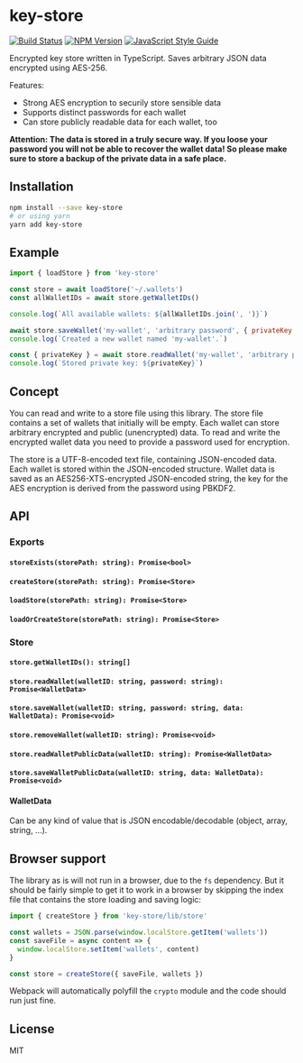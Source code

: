 # key-store

[![Build Status](https://travis-ci.org/andywer/key-store.svg?branch=master)](https://travis-ci.org/andywer/key-store)
[![NPM Version](https://img.shields.io/npm/v/key-store.svg)](https://www.npmjs.com/package/key-store)
[![JavaScript Style Guide](https://img.shields.io/badge/code%20style-standard-brightgreen.svg)](http://standardjs.com/)

Encrypted key store written in TypeScript. Saves arbitrary JSON data encrypted using AES-256.

Features:

* Strong AES encryption to securily store sensible data
* Supports distinct passwords for each wallet
* Can store publicly readable data for each wallet, too

**Attention: The data is stored in a truly secure way. If you loose your password you will not be able to recover the wallet data! So please make sure to store a backup of the private data in a safe place.**


## Installation

```sh
npm install --save key-store
# or using yarn
yarn add key-store
```


## Example

```js
import { loadStore } from 'key-store'

const store = await loadStore('~/.wallets')
const allWalletIDs = await store.getWalletIDs()

console.log(`All available wallets: ${allWalletIDs.join(', ')}`)

await store.saveWallet('my-wallet', 'arbitrary password', { privateKey: 'super secret private key' })
console.log(`Created a new wallet named 'my-wallet'.`)

const { privateKey } = await store.readWallet('my-wallet', 'arbitrary password')
console.log(`Stored private key: ${privateKey}`)
```


## Concept

You can read and write to a store file using this library. The store file contains a set of wallets that initially will be empty. Each wallet can store arbitrary encrypted and public (unencrypted) data. To read and write the encrypted wallet data you need to provide a password used for encryption.

The store is a UTF-8-encoded text file, containing JSON-encoded data. Each wallet is stored within the JSON-encoded structure. Wallet data is saved as an AES256-XTS-encrypted JSON-encoded string, the key for the AES encryption is derived from the password using PBKDF2.


## API

### Exports

#### `storeExists(storePath: string): Promise<bool>`
#### `createStore(storePath: string): Promise<Store>`
#### `loadStore(storePath: string): Promise<Store>`
#### `loadOrCreateStore(storePath: string): Promise<Store>`

### Store

#### `store.getWalletIDs(): string[]`
#### `store.readWallet(walletID: string, password: string): Promise<WalletData>`
#### `store.saveWallet(walletID: string, password: string, data: WalletData): Promise<void>`
#### `store.removeWallet(walletID: string): Promise<void>`
#### `store.readWalletPublicData(walletID: string): Promise<WalletData>`
#### `store.saveWalletPublicData(walletID: string, data: WalletData): Promise<void>`

#### WalletData

Can be any kind of value that is JSON encodable/decodable (object, array, string, ...).


## Browser support

The library as is will not run in a browser, due to the `fs` dependency. But it should be fairly simple to get it to work in a browser by skipping the index file that contains the store loading and saving logic:

```js
import { createStore } from 'key-store/lib/store'

const wallets = JSON.parse(window.localStore.getItem('wallets'))
const saveFile = async content => {
  window.localStore.setItem('wallets', content)
}

const store = createStore({ saveFile, wallets })
```

Webpack will automatically polyfill the `crypto` module and the code should run just fine.


## License

MIT

